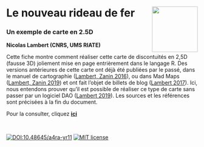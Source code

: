 # Le nouveau rideau de fer [<img src="https://rzine.fr/img/Rzine_logo.png"  align="right" width="120"/>](http://rzine.fr/)
### Un exemple de carte en 2.5D
**Nicolas Lambert (CNRS, UMS RIATE)**
<br/>  

Cette fiche montre comment réaliser cette carte de discontuités en 2,5D (fausse 3D) joliement mise en page entrièrement dans le langage R. Des versions antérieures de cette carte ont déjà été publiées par le passé, dans le manuel de cartographie ([Lambert, Zanin 2016](https://www.armand-colin.com/manuel-de-cartographie-principes-methodes-applications-9782200612856)), ou dans Mad Maps ([Lambert, Zanin 2019](https://www.armand-colin.com/mad-maps-latlas-qui-va-changer-votre-vision-du-monde-9782200625825)) et ont fait l’objet de billets de blog ([Lambert 2017](https://neocarto.hypotheses.org/3239)). Ici, nous entendons prouver qu’il est possible de réaliser ce type de carte sans passer par un logiciel DAO ([Lambert 2019](https://neocarto.hypotheses.org/6830)). Les sources et les références sont précisées à la fin du document.

Pour la consulter, cliquez [**ici**](https://rzine.fr/docs/20191125_ironcurtain/index.html)

<br/>  

[![DOI:10.48645/a4ra-yr11](https://zenodo.org/badge/DOI/10.48645/a4ra-yr11.svg)](https://doi.org/10.48645/a4ra-yr11)
[![MIT license](https://img.shields.io/badge/License-MIT-blue.svg)](https://lbesson.mit-license.org/)
